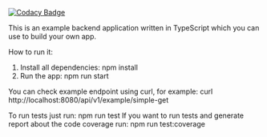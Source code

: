 
[![Codacy Badge](https://api.codacy.com/project/badge/Grade/469c25e4bb564da6bd5d80954203474a)](https://app.codacy.com/manual/adam.drag/typescript-expressjs-example-project?utm_source=github.com&utm_medium=referral&utm_content=Umbesabro/typescript-expressjs-example-project&utm_campaign=Badge_Grade_Dashboard)

This is an example backend application written in TypeScript which you can use to build your own app.

How to run it:

1. Install all dependencies: npm install
2. Run the app: npm run start

You can check example endpoint using curl, for example:
curl http://localhost:8080/api/v1/example/simple-get

To run tests just run: npm run test
If you want to run tests and generate report about the code coverage run: npm run test:coverage
